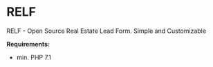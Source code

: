 # RELF
RELF - Open Source Real Estate Lead Form. Simple and Customizable 

**Requirements:**
- min. PHP 7.1 

